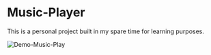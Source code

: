 # Music-Player
This is a personal project built in my spare time for learning purposes.

![Demo-Music-Play](https://user-images.githubusercontent.com/48266885/101987411-7e97c980-3cc6-11eb-8712-ef9b1a9dafa0.gif)

